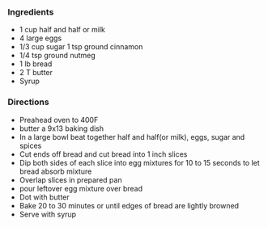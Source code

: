 
### Ingredients
- 1 cup half and half or milk
- 4 large eggs
- 1/3 cup sugar
1 tsp ground cinnamon
- 1/4 tsp ground nutmeg
- 1 lb bread
- 2 T butter
- Syrup


### Directions

- Preahead oven to 400F
- butter a 9x13 baking dish
- In a large bowl beat together half and half(or milk), eggs, sugar and spices
- Cut ends off bread and cut bread into 1 inch slices
- Dip both sides of each slice into egg mixtures for 10 to 15 seconds to let
bread absorb mixture
- Overlap slices in prepared pan 
- pour leftover egg mixture over bread 
- Dot with butter
- Bake 20 to 30 minutes or until edges of bread are lightly browned 
- Serve with syrup



